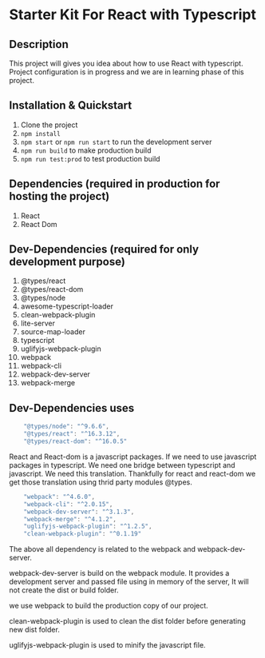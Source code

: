 # Starter Kit For React with Typescript

## Description

This project will gives you idea about how to use React with typescript. Project configuration is in progress and we are in learning phase of this project.

## Installation & Quickstart

1. Clone the project
2. `npm install`
3. `npm start` or `npm run start` to run the development server
4. `npm run build` to make production build
5. `npm run test:prod` to test production build

## Dependencies (required in production for hosting the project)

1. React
2. React Dom

## Dev-Dependencies (required for only development purpose)

1. @types/react
2. @types/react-dom
3. @types/node
4. awesome-typescript-loader
5. clean-webpack-plugin
6. lite-server
7. source-map-loader
8. typescript
9. uglifyjs-webpack-plugin
10. webpack
11. webpack-cli
12. webpack-dev-server
13. webpack-merge

## Dev-Dependencies uses

```javascript
    "@types/node": "^9.6.6",
    "@types/react": "^16.3.12",
    "@types/react-dom": "^16.0.5"
```
React and React-dom is a javascript packages. If we need to use javascript packages in typescript. We need one bridge between typescript and javascript. We need this translation. Thankfully for react and react-dom we get those translation using thrid party modules @types.

```javascript
    "webpack": "^4.6.0",
    "webpack-cli": "^2.0.15",
    "webpack-dev-server": "^3.1.3",
    "webpack-merge": "^4.1.2",
    "uglifyjs-webpack-plugin": "^1.2.5",
    "clean-webpack-plugin": "^0.1.19"
```
The above all dependency is related to the webpack and webpack-dev-server. 

webpack-dev-server is build on the webpack module. It provides a development server and passed file using in memory of the server, It will not create the dist or build folder. 

we use webpack to build the production copy of our project. 

clean-webpack-plugin is used to clean the dist folder before generating new dist folder. 

uglifyjs-webpack-plugin is used to minify the javascript file.

